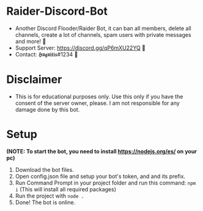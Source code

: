 # Raider-Discord-Bot
- Another Discord Flooder/Raider Bot, it can ban all members, delete all channels, create a lot of channels, spam users with private messages and more! 🚀
- Support Server: https://discord.gg/qP6mXU22YQ 🔎
- Contact: 𝕳𝖚𝖌𝖚𝖎𝖙𝖎𝖘#1234 📜

# Disclaimer
- This is for educational purposes only. Use this only if you have the consent of the server owner, please. I am not responsible for any damage done by this bot.

# Setup
**(NOTE: To start the bot, you need to install https://nodejs.org/es/ on your pc)**
1. Download the bot files.
2. Open config.json file and setup your bot's token, and and its prefix.
3. Run Command Prompt in your project folder and run this command:
```npm i``` (This will install all required packages)
4. Run the project with ```node .```
5. Done! The bot is online.
